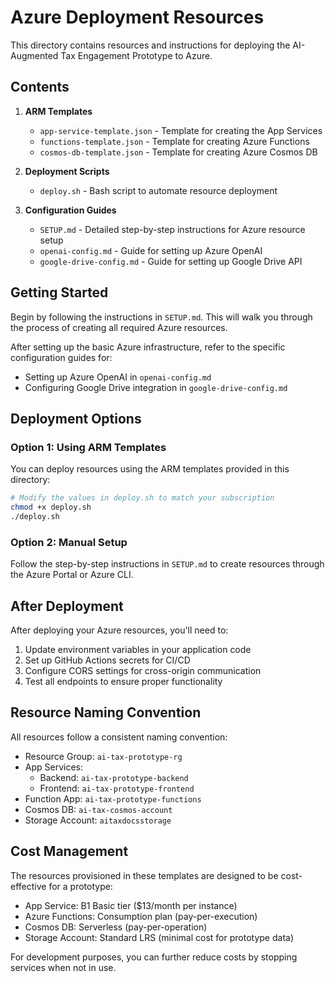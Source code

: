 # Azure Deployment Resources

This directory contains resources and instructions for deploying the AI-Augmented Tax Engagement Prototype to Azure.

## Contents

1. **ARM Templates**
   - `app-service-template.json` - Template for creating the App Services
   - `functions-template.json` - Template for creating Azure Functions
   - `cosmos-db-template.json` - Template for creating Azure Cosmos DB

2. **Deployment Scripts**
   - `deploy.sh` - Bash script to automate resource deployment

3. **Configuration Guides**
   - `SETUP.md` - Detailed step-by-step instructions for Azure resource setup
   - `openai-config.md` - Guide for setting up Azure OpenAI
   - `google-drive-config.md` - Guide for setting up Google Drive API

## Getting Started

Begin by following the instructions in `SETUP.md`. This will walk you through the process of creating all required Azure resources.

After setting up the basic Azure infrastructure, refer to the specific configuration guides for:
- Setting up Azure OpenAI in `openai-config.md`
- Configuring Google Drive integration in `google-drive-config.md`

## Deployment Options

### Option 1: Using ARM Templates

You can deploy resources using the ARM templates provided in this directory:

```bash
# Modify the values in deploy.sh to match your subscription
chmod +x deploy.sh
./deploy.sh
```

### Option 2: Manual Setup

Follow the step-by-step instructions in `SETUP.md` to create resources through the Azure Portal or Azure CLI.

## After Deployment

After deploying your Azure resources, you'll need to:

1. Update environment variables in your application code
2. Set up GitHub Actions secrets for CI/CD
3. Configure CORS settings for cross-origin communication
4. Test all endpoints to ensure proper functionality

## Resource Naming Convention

All resources follow a consistent naming convention:

- Resource Group: `ai-tax-prototype-rg`
- App Services:
  - Backend: `ai-tax-prototype-backend`
  - Frontend: `ai-tax-prototype-frontend`
- Function App: `ai-tax-prototype-functions`
- Cosmos DB: `ai-tax-cosmos-account`
- Storage Account: `aitaxdocsstorage`

## Cost Management

The resources provisioned in these templates are designed to be cost-effective for a prototype:

- App Service: B1 Basic tier ($13/month per instance)
- Azure Functions: Consumption plan (pay-per-execution)
- Cosmos DB: Serverless (pay-per-operation)
- Storage Account: Standard LRS (minimal cost for prototype data)

For development purposes, you can further reduce costs by stopping services when not in use.
